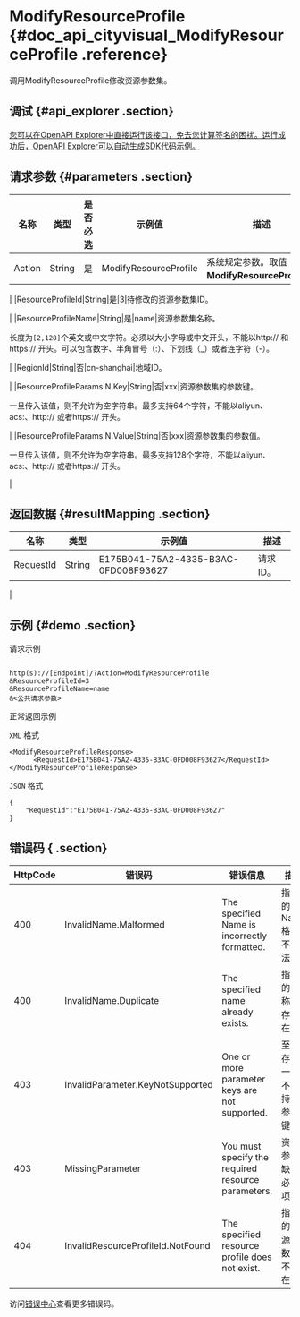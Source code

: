 # ModifyResourceProfile {#doc_api_cityvisual_ModifyResourceProfile .reference}

调用ModifyResourceProfile修改资源参数集。

## 调试 {#api_explorer .section}

[您可以在OpenAPI Explorer中直接运行该接口，免去您计算签名的困扰。运行成功后，OpenAPI Explorer可以自动生成SDK代码示例。](https://api.aliyun.com/#product=cityvisual&api=ModifyResourceProfile&type=RPC&version=2018-10-30)

## 请求参数 {#parameters .section}

|名称|类型|是否必选|示例值|描述|
|--|--|----|---|--|
|Action|String|是|ModifyResourceProfile|系统规定参数。取值：**ModifyResourceProfile**。

 |
|ResourceProfileId|String|是|3|待修改的资源参数集ID。

 |
|ResourceProfileName|String|是|name|资源参数集名称。

 长度为`[2,128]`个英文或中文字符。必须以大小字母或中文开头，不能以http:// 和https:// 开头。可以包含数字、半角冒号（:）、下划线（\_）或者连字符（-）。

 |
|RegionId|String|否|cn-shanghai|地域ID。

 |
|ResourceProfileParams.N.Key|String|否|xxx|资源参数集的参数键。

 一旦传入该值，则不允许为空字符串。最多支持64个字符，不能以aliyun、acs:、http:// 或者https:// 开头。

 |
|ResourceProfileParams.N.Value|String|否|xxx|资源参数集的参数值。

 一旦传入该值，则不允许为空字符串。最多支持128个字符，不能以aliyun、acs:、http:// 或者https:// 开头。

 |

## 返回数据 {#resultMapping .section}

|名称|类型|示例值|描述|
|--|--|---|--|
|RequestId|String|E175B041-75A2-4335-B3AC-0FD008F93627|请求ID。

 |

## 示例 {#demo .section}

请求示例

``` {#request_demo}

http(s)://[Endpoint]/?Action=ModifyResourceProfile
&ResourceProfileId=3
&ResourceProfileName=name
&<公共请求参数>

```

正常返回示例

`XML` 格式

``` {#xml_return_success_demo}
<ModifyResourceProfileResponse>
      <RequestId>E175B041-75A2-4335-B3AC-0FD008F93627</RequestId>
</ModifyResourceProfileResponse>
```

`JSON` 格式

``` {#json_return_success_demo}
{
	"RequestId":"E175B041-75A2-4335-B3AC-0FD008F93627"
}
```

## 错误码 { .section}

|HttpCode|错误码|错误信息|描述|
|--------|---|----|--|
|400|InvalidName.Malformed|The specified Name is incorrectly formatted.|指定的Name格式不合法。|
|400|InvalidName.Duplicate|The specified name already exists.|指定的名称已存在。|
|403|InvalidParameter.KeyNotSupported|One or more parameter keys are not supported.|至少存在一个不支持的参数键。|
|403|MissingParameter|You must specify the required resource parameters.|资源参数缺少必需项。|
|404|InvalidResourceProfileId.NotFound|The specified resource profile does not exist.|指定的资源参数集不存在。|

访问[错误中心](https://error-center.aliyun.com/status/product/cityvisual)查看更多错误码。

